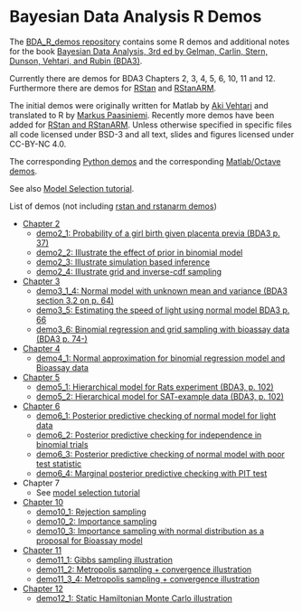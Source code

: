 # Bayesian Data Analysis R Demos

The [BDA_R_demos repository](https://github.com/avehtari/BDA_R_demos) contains some R demos and additional notes for the book [Bayesian Data
Analysis, 3rd ed by Gelman, Carlin, Stern, Dunson, Vehtari, and Rubin (BDA3)](http://www.stat.columbia.edu/~gelman/book/).

Currently there are demos for BDA3 Chapters 2, 3, 4, 5, 6, 10, 11 and 12.
Furthermore there are demos for
[RStan](https://github.com/stan-dev/rstan) and
[RStanARM](https://github.com/stan-dev/rstanarm).

The initial demos were originally written for Matlab by [Aki
Vehtari](http://users.aalto.fi/~ave/) and translated to R by [Markus
Paasiniemi](https://github.com/paasim). Recently more demos have been
added for [RStan and RStanARM](demos_rstan).
Unless otherwise specified in specific files all code licensed
under BSD-3 and all text, slides and figures licensed under CC-BY-NC 4.0.

The corresponding [Python demos](https://github.com/avehtari/BDA_py_demos)
and the corresponding [Matlab/Octave demos](https://github.com/avehtari/BDA_m_demos).

See also [Model Selection tutorial](https://github.com/avehtari/modelselection_tutorial).

List of demos (not including [rstan and rstanarm demos](demos_rstan))
- [Chapter 2](demos_ch2)
  - [demo2_1: Probability of a girl birth given placenta previa (BDA3 p. 37)](demos_ch2/demo2_1.html)
  - [demo2_2: Illustrate the effect of prior in binomial model](demos_ch2/demo2_2.html)
  - [demo2_3: Illustrate simulation based inference](demos_ch2/demo2_3.html)
  - [demo2_4: Illustrate grid and inverse-cdf sampling](demos_ch2/demo2_4.html)
- [Chapter 3](demos_ch3)
  - [demo3_1_4: Normal model with unknown mean and variance (BDA3 section 3.2 on p. 64)](demos_ch3/demo3_1_4.html)
  - [demo3_5: Estimating the speed of light using normal model BDA3 p. 66](demos_ch3/demo3_5.html)
  - [demo3_6: Binomial regression and grid sampling with bioassay data (BDA3 p. 74-)](demos_ch3/demo3_6.html)
- [Chapter 4](demos_ch4)
  - [demo4_1: Normal approximation for binomial regression model and Bioassay data](demos_ch4/demo4_1.html)
- [Chapter 5](demos_ch5)
  - [demo5_1: Hierarchical model for Rats experiment (BDA3, p. 102)](demos_ch5/demo5_1.html)
  - [demo5_2: Hierarchical model for SAT-example data (BDA3, p. 102)](demos_ch5/demo5_2.html)
- [Chapter 6](demos_ch6)
  - [demo6_1: Posterior predictive checking of normal model for light data](demos_ch6/demo6_1.html)
  - [demo6_2: Posterior predictive checking for independence in binomial trials](demos_ch6/demo6_2.html)
  - [demo6_3: Posterior predictive checking of normal model with poor test statistic](demos_ch6/demo6_3.html)
  - [demo6_4: Marginal posterior predictive checking with PIT test](demos_ch6/demo6_4.html)
- Chapter 7
  - See [model selection tutorial](https://github.com/avehtari/modelselection_tutorial)
- [Chapter 10](demos_ch10)
  - [demo10_1: Rejection sampling](demos_ch10/demo10_1.html)
  - [demo10_2: Importance sampling](demos_ch10/demo10_2.html)
  - [demo10_3: Importance sampling with normal distribution as a proposal for Bioassay model](demos_ch10/demo10_3.html)
- [Chapter 11](demos_ch11)
  - [demo11_1: Gibbs sampling illustration](demos_ch11/demo11_1.html)
  - [demo11_2: Metropolis sampling + convergence illustration](demos_ch11/demo11_2.html)
  - [demo11_3_4: Metropolis sampling + convergence illustration](demos_ch11/demo11_3_4.html)
- [Chapter 12](demos_ch12)
  - [demo12_1: Static Hamiltonian Monte Carlo illustration](demos_ch12/demo12_1.html)
